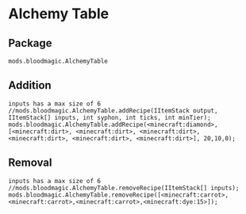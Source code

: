 # Alchemy Table

## Package

`mods.bloodmagic.AlchemyTable`

## Addition

    inputs has a max size of 6
    //mods.bloodmagic.AlchemyTable.addRecipe(IItemStack output, IItemStack[] inputs, int syphon, int ticks, int minTier);
    mods.bloodmagic.AlchemyTable.addRecipe(<minecraft:diamond>, [<minecraft:dirt>, <minecraft:dirt>, <minecraft:dirt>, <minecraft:dirt>, <minecraft:dirt>, <minecraft:dirt>], 20,10,0);
    

## Removal

    inputs has a max size of 6
    //mods.bloodmagic.AlchemyTable.removeRecipe(IItemStack[] inputs);
    mods.bloodmagic.AlchemyTable.removeRecipe([<minecraft:carrot>,<minecraft:carrot>,<minecraft:carrot>,<minecraft:dye:15>]);